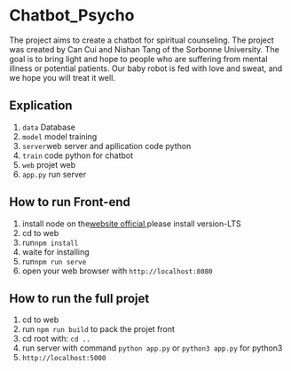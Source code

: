 # Chatbot_Psycho

The project aims to create a chatbot for spiritual counseling. The project was created by Can Cui and Nishan Tang of the Sorbonne University. The goal is to bring light and hope to people who are suffering from mental illness or potential patients. Our baby robot is fed with love and sweat, and we hope you will treat it well.

## Explication
1. `data` Database
2. `model` model training
3. `server`web server and apllication code python
4. `train` code python for chatbot
5. `web` projet web
6. `app.py` run server


## How to run Front-end

1. install node on the[website official](https://nodejs.org/en/),please install version-LTS
2. cd to web
3. run`npm install`
4. waite for installing
5. run`npm run serve`
6. open your web browser with `http://localhost:8080`

## How to run the full projet

1. cd to web
2. run `npm run build` to pack the projet front
3. cd root with: `cd ..`
4. run server with command `python app.py` or `python3 app.py` for python3
5. `http://localhost:5000`
